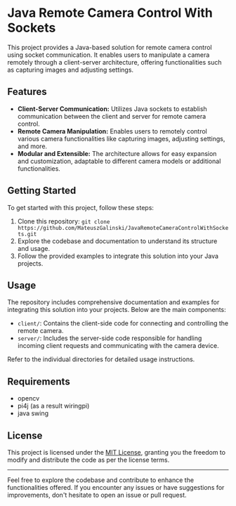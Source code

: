 # Java Remote Camera Control With Sockets

This project provides a Java-based solution for remote camera control using socket communication. It enables users to manipulate a camera remotely through a client-server architecture, offering functionalities such as capturing images and adjusting settings.

## Features

- **Client-Server Communication:** Utilizes Java sockets to establish communication between the client and server for remote camera control.
- **Remote Camera Manipulation:** Enables users to remotely control various camera functionalities like capturing images, adjusting settings, and more.
- **Modular and Extensible:** The architecture allows for easy expansion and customization, adaptable to different camera models or additional functionalities.

## Getting Started

To get started with this project, follow these steps:

1. Clone this repository: `git clone https://github.com/MateuszGalinski/JavaRemoteCameraControlWithSockets.git`
2. Explore the codebase and documentation to understand its structure and usage.
3. Follow the provided examples to integrate this solution into your Java projects.

## Usage

The repository includes comprehensive documentation and examples for integrating this solution into your projects. Below are the main components:

- `client/`: Contains the client-side code for connecting and controlling the remote camera.
- `server/`: Includes the server-side code responsible for handling incoming client requests and communicating with the camera device.

Refer to the individual directories for detailed usage instructions.

## Requirements

- opencv
- pi4j (as a result wiringpi)
- java swing

## License

This project is licensed under the [MIT License](LICENSE), granting you the freedom to modify and distribute the code as per the license terms.

---

Feel free to explore the codebase and contribute to enhance the functionalities offered. If you encounter any issues or have suggestions for improvements, don't hesitate to open an issue or pull request.
